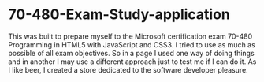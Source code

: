 # 70-480-Exam-Study-application
This was built to prepare myself to the Microsoft certification exam 70-480 Programming in HTML5 with JavaScript and CSS3.
I tried to use as much as possible of all exam objectives. 
So in a page I used one way of doing things and in another I may use a different approach just to test me if I can do it.
As I like beer, I created a store dedicated to the software developer pleasure.
